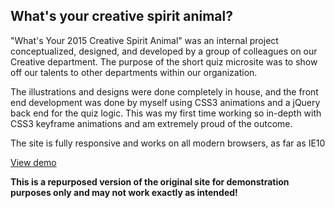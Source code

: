 ## What's your creative spirit animal?

"What's Your 2015 Creative Spirit Animal" was an internal project conceptualized, designed, and developed by a group of colleagues on our Creative department. The purpose of the short quiz microsite was to show off our talents to other departments within our organization.
 
The illustrations and designs were done completely in house, and the front end development was done by myself using CSS3 animations and a jQuery back end for the quiz logic. This was my first time working so in-depth with CSS3 keyframe animations and am extremely proud of the outcome.
 
The site is fully responsive and works on all modern browsers, as far as IE10

[View demo](http://hidanielle.com/tests/creative-animal/)

**This is a repurposed version of the original site for demonstration purposes only and may not work exactly as intended!**